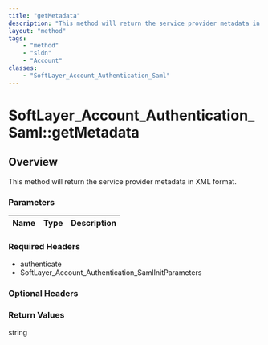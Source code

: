 ```yaml
---
title: "getMetadata"
description: "This method will return the service provider metadata in XML format."
layout: "method"
tags:
    - "method"
    - "sldn"
    - "Account"
classes:
    - "SoftLayer_Account_Authentication_Saml"
---
```

# SoftLayer_Account_Authentication_Saml::getMetadata
## Overview 
This method will return the service provider metadata in XML format. 

### Parameters 
|Name | Type | Description |
| --- | --- | --- |


### Required Headers
* authenticate
* SoftLayer_Account_Authentication_SamlInitParameters

### Optional Headers

### Return Values
string
